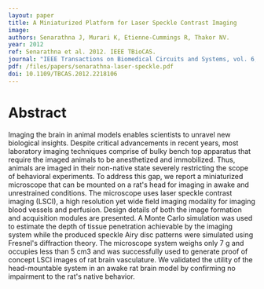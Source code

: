 ```yaml
---
layout: paper
title: A Miniaturized Platform for Laser Speckle Contrast Imaging
image:
authors: Senarathna J, Murari K, Etienne-Cummings R, Thakor NV.
year: 2012
ref: Senarathna et al. 2012. IEEE TBioCAS.
journal: "IEEE Transactions on Biomedical Circuits and Systems, vol. 6, no. 5: 437-445"
pdf: /files/papers/senarathna-laser-speckle.pdf
doi: 10.1109/TBCAS.2012.2218106
---
```


# Abstract
Imaging the brain in animal models enables scientists to unravel new biological insights. Despite critical advancements in recent years, most laboratory imaging techniques comprise of bulky bench top apparatus that require the imaged animals to be anesthetized and immobilized. Thus, animals are imaged in their non-native state severely restricting the scope of behavioral experiments. To address this gap, we report a miniaturized microscope that can be mounted on a rat's head for imaging in awake and unrestrained conditions. The microscope uses laser speckle contrast imaging (LSCI), a high resolution yet wide field imaging modality for imaging blood vessels and perfusion. Design details of both the image formation and acquisition modules are presented. A Monte Carlo simulation was used to estimate the depth of tissue penetration achievable by the imaging system while the produced speckle Airy disc patterns were simulated using Fresnel's diffraction theory. The microscope system weighs only 7 g and occupies less than 5 cm3 and was successfully used to generate proof of concept LSCI images of rat brain vasculature. We validated the utility of the head-mountable system in an awake rat brain model by confirming no impairment to the rat's native behavior.
